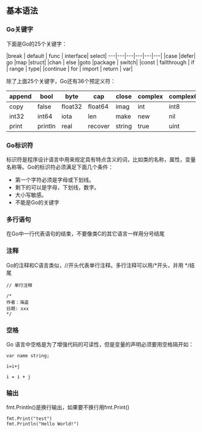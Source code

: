 ## 基本语法

### Go关键字
下面是Go的25个关键字：

|break	| default	| func	| interface|	select|
---|---|---|---|---|---|
|case	|defer|	go	|map	|struct|
|chan |	else	|goto	|package	| switch|
|const	| fallthrough	| if	| range	| type|
|continue	| for	| import	| return |	var|

除了上面25个关键字，Go还有36个预定义符：

|append | bool | byte | cap | close | complex | complex64 | complex128 | uint16|
|---|---|---|---|---|---|---|---|---|
|copy | false | float32 | float64 | imag | int | int8 | int16 | uint32|
|int32 | int64 | iota | len | make | new | nil | panic | uint64|
|print | println | real | recover | string | true | uint | uint8 | uintptr|

### Go标识符
标识符是程序设计语言中用来规定具有特点含义的词，比如类的名称，属性，变量名称等。Go的标识符必须满足下面几个条件：
- 第一个字符必须是字母或下划线。
- 剩下的可以是字母，下划线，数字。
- 大小写敏感。
- 不能是Go的关键字


### 多行语句

在Go中一行代表语句的结束，不要像类C的其它语言一样用分号结尾

### 注释

Go的注释和C语言类似，//开头代表单行注释。多行注释可以用/*开头，并用 */结尾

```
// 单行注释

/*
作者：海盗
日期: xxx
*/
```

### 空格
Go 语言中空格是为了增强代码的可读性，但是变量的声明必须要用空格隔开如：

```
var name string;

i=i+j

i = i + j
```

### 输出
fmt.Println()是换行输出，如果要不换行用fmt.Print()

```
fmt.Print("test")
fmt.Println("Hello World!")
```